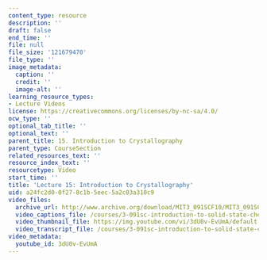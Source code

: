 ```yaml
---
content_type: resource
description: ''
draft: false
end_time: ''
file: null
file_size: '121679470'
file_type: ''
image_metadata:
  caption: ''
  credit: ''
  image-alt: ''
learning_resource_types:
- Lecture Videos
license: https://creativecommons.org/licenses/by-nc-sa/4.0/
ocw_type: ''
optional_tab_title: ''
optional_text: ''
parent_title: 15. Introduction to Crystallography
parent_type: CourseSection
related_resources_text: ''
resource_index_text: ''
resourcetype: Video
start_time: ''
title: 'Lecture 15: Introduction to Crystallography'
uid: a24fc2d0-0f27-8c1b-5eec-5a2c03a310c9
video_files:
  archive_url: http://www.archive.org/download/MIT3_091SCF10/MIT3_091SCF10lec15_300k.mp4
  video_captions_file: /courses/3-091sc-introduction-to-solid-state-chemistry-fall-2010/69a8380664945243810788fc0a0a7f47_3dU0v-EvUmA.vtt
  video_thumbnail_file: https://img.youtube.com/vi/3dU0v-EvUmA/default.jpg
  video_transcript_file: /courses/3-091sc-introduction-to-solid-state-chemistry-fall-2010/d4bbbf5376796b74dfdb2a49c55f63cd_3dU0v-EvUmA.pdf
video_metadata:
  youtube_id: 3dU0v-EvUmA
---
```

